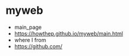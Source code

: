 # myweb
- main_page 
- <https://howthep.github.io/myweb/main.html>
- where I from 
- <https://github.com/>
